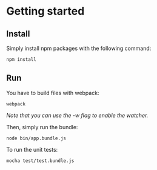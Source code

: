 # Getting started

## Install

Simply install npm packages with the following command:

```
npm install
```

## Run

You have to build files with webpack:

```
webpack
```

*Note that you can use the -w flag to enable the watcher.*

Then, simply run the bundle:

```
node bin/app.bundle.js
```

To run the unit tests:

```
mocha test/test.bundle.js
```
